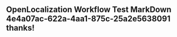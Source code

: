 <properties
ms.topic="hero-topic"
ms.test1="hero-topic"
ms.test2="test"/>


## OpenLocalization Workflow Test MarkDown 4e4a07ac-622a-4aa1-875c-25a2e5638091 thanks!



<!--HONumber=Jul16_HO2-->


